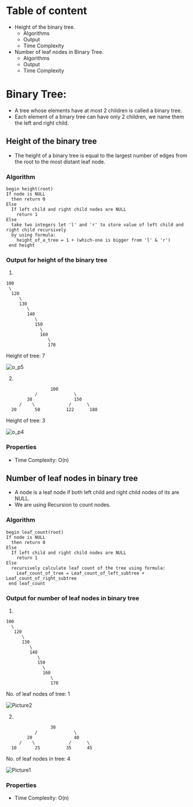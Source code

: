 <!-- follow the template of Bubble Sort, add the respective heading in Table of content -->


<!-- Table of content -->
# Table of content
- Height of the binary tree.
   - Algorithms
   - Output
   - Time Complexity
- Number of leaf nodes in Binary Tree.
   - Algorithms
   - Output
   - Time Complexity


# Binary Tree:

- A tree whose elements have at most 2 children is called a binary tree. 
- Each element of a binary tree can have only 2 children, we name them the left and right child.

## Height of the binary tree
- The height of a binary tree is equal to the largest number of edges from the root to the most distant leaf node.


### Algorithm
```
begin height(root)
If node is NULL 
  then return 0
Else 
  If left child and right child nodes are NULL 
    return 1
Else 
  take two integers let 'l' and 'r' to store value of left child and right child recursively
  by using formula:
    height_of_a_tree = 1 + (which-one is bigger from 'l' & 'r')
 end height
 ```
 
 ### Output for height of the binary tree
 1.
 ```
 100
  \
   120
      \
      130
         \
         140
            \
            150
              \
              160
                 \
                 170
```

Height of tree: 7

![o_p5](https://user-images.githubusercontent.com/76229635/159169048-1a6bdbca-98ea-4687-bf4a-37aa8981feb3.png)

2.
```
                 100
           /              \
        30                150
     /    \             /      \
  20       50          122      188
  ```
  Height of tree: 3

![o_p4](https://user-images.githubusercontent.com/76229635/159169076-efa6e4f1-b8de-4551-b3c5-71352f41258d.png)

### Properties
- Time Complexity: O(n)

## Number of leaf nodes in binary tree
- A node is a leaf node if both left child and right child nodes of its are NULL.
- We are using Recursion to count nodes.


### Algorithm

```
begin leaf_count(root)
If node is NULL 
  then return 0
Else 
  If left child and right child nodes are NULL 
    return 1
Else 
  recursively calculate leaf count of the tree using formula:
    Leaf_count_of_tree = Leaf_count_of_left_subtree + Leaf_count_of_right_subtree
 end leaf_count
```


### Output for number of leaf nodes in binary tree
1.
```
100
  \
   120
      \
      130
         \
         140
            \
            150
              \
              160
                 \
                 170
```
No. of leaf nodes of tree: 1

![Picture2](https://user-images.githubusercontent.com/76229635/159126164-b794512c-422b-466d-ac88-f6ac7ec69a5f.png)



2.
```
                 30
           /              \
        20                40
     /    \             /      \
  10       25          35      45
```
No. of leaf nodes in tree: 4

![Picture1](https://user-images.githubusercontent.com/76229635/159126054-e544d3af-2302-4b33-aa07-1645973dd3f6.png)


### Properties

- Time Complexity: O(n)

